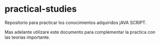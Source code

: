 # practical-studies 
Repositorio para practicar los conocimientos adquiridos jAVA SCRIPT.

Mas adelante utilizare este documento para complementar la practica con las teorias importante.
